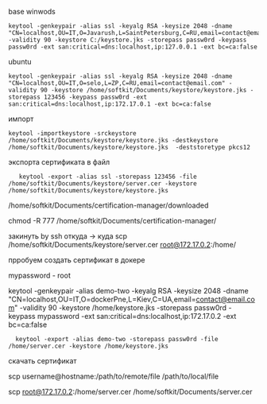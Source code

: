 base winwods

```
keytool -genkeypair -alias ssl -keyalg RSA -keysize 2048 -dname "CN=localhost,OU=IT,O=Javarush,L=SaintPetersburg,C=RU,email=contact@email.com" -validity 90 -keystore C:/keystore.jks -storepass passw0rd -keypass passw0rd -ext san:critical=dns:localhost,ip:127.0.0.1 -ext bc=ca:false
```
ubuntu
```
keytool -genkeypair -alias ssl -keyalg RSA -keysize 2048 -dname "CN=localhost,OU=IT,O=selo,L=ZP,C=RU,email=contact@email.com" -validity 90 -keystore /home/softkit/Documents/keystore/keystore.jks -storepass 123456 -keypass passw0rd -ext san:critical=dns:localhost,ip:172.17.0.1 -ext bc=ca:false
```

импорт

```
keytool -importkeystore -srckeystore /home/softkit/Documents/keystore/keystore.jks -destkeystore /home/softkit/Documents/keystore/keystore.jks  -deststoretype pkcs12
```

экспорта сертификата в файл
```
   keytool -export -alias ssl -storepass 123456 -file /home/softkit/Documents/keystore/server.cer -keystore /home/softkit/Documents/keystore/keystore.jks
```

/home/softkit/Documents/certification-manager/downloaded

chmod -R 777 /home/softkit/Documents/certification-manager/


закинуть by ssh откуда -> куда
scp /home/softkit/Documents/keystore/server.cer root@172.17.0.2:/home/


прробуем создать сертификат в докере

mypassword - root

keytool -genkeypair -alias demo-two -keyalg RSA -keysize 2048 -dname "CN=localhost,OU=IT,O=dockerPne,L=Kiev,C=UA,email=contact@email.com" -validity 90 -keystore /home/keystore.jks -storepass passw0rd -keypass mypassword -ext san:critical=dns:localhost,ip:172.17.0.2 -ext bc=ca:false


 ```
   keytool -export -alias demo-two -storepass passw0rd -file /home/server.cer -keystore /home/keystore.jks
```

скачать сертификат

scp username@hostname:/path/to/remote/file /path/to/local/file


scp root@172.17.0.2:/home/server.cer /home/softkit/Documents/server.cer